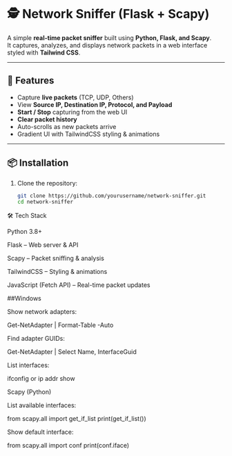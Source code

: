# 🕵️ Network Sniffer (Flask + Scapy)

A simple **real-time packet sniffer** built using **Python, Flask, and Scapy**.  
It captures, analyzes, and displays network packets in a web interface styled with **Tailwind CSS**.

---

## 🚀 Features
- Capture **live packets** (TCP, UDP, Others)
- View **Source IP, Destination IP, Protocol, and Payload**
- **Start / Stop** capturing from the web UI
- **Clear packet history**
- Auto-scrolls as new packets arrive
- Gradient UI with TailwindCSS styling & animations

---

## 📦 Installation

1. Clone the repository:
   ```bash
   git clone https://github.com/yourusername/network-sniffer.git
   cd network-sniffer


🛠️ Tech Stack

Python 3.8+

Flask – Web server & API

Scapy – Packet sniffing & analysis

TailwindCSS – Styling & animations

JavaScript (Fetch API) – Real-time packet updates

##Windows

Show network adapters:

Get-NetAdapter | Format-Table -Auto


Find adapter GUIDs:

Get-NetAdapter | Select Name, InterfaceGuid

List interfaces:

ifconfig
 or
ip addr show

 Scapy (Python)

List available interfaces:

from scapy.all import get_if_list
print(get_if_list())


Show default interface:

from scapy.all import conf
print(conf.iface)